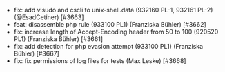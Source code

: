  * fix: add visudo and cscli to unix-shell.data (932160 PL-1, 932161 PL-2) (@EsadCetiner) [#3663]
 * feat: disassemble php rule (933100 PL1) (Franziska Bühler) [#3662]
 * fix: increase length of Accept-Encoding header from 50 to 100 (920520 PL1) (Franziska Bühler) [#3661]
 * fix: add detection for php evasion attempt (933100 PL1) (Franziska Bühler) [#3667]
 * fix: fix permissions of log files for tests (Max Leske) [#3668]
